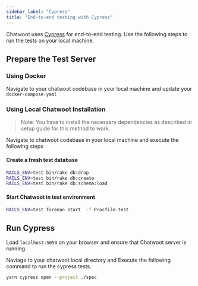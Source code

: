 ```yaml
---
sidebar_label: "Cypress"
title: "End-to-end testing with Cypress"
---
```


Chatwoot uses [Cypress](https://www.cypress.io/) for end-to-end testing. Use the following steps to run the tests on your local machine.

## Prepare the Test Server

### Using Docker

Navigate to your chatwoot codebase in your local machine and update your `docker-compose.yaml`


### Using Local Chatwoot Installation
> Note: You have to install the necessary dependencies as described in setup guide for this method to work.

Navigate to chatwoot codebase in your local machine and execute the following steps

#### Create a fresh test database

```bash
RAILS_ENV=test bin/rake db:drop
RAILS_ENV=test bin/rake db:create
RAILS_ENV=test bin/rake db:schema:load
```

#### Start Chatwoot in test environment

```bash
RAILS_ENV=test foreman start  -f Procfile.test
```

## Run Cypress

Load `localhost:5050` on your browser and ensure that Chatwoot server is running.

Naviage to your chatwoot local directory and Execute the following command to run the cypress tests.


```bash
yarn cypress open --project ./spec
```

